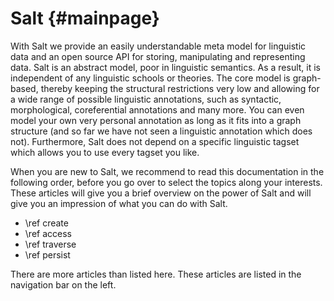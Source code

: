 Salt {#mainpage}
======

With Salt we provide an easily understandable meta model for linguistic data and an open source API for storing, manipulating and representing data. Salt is an abstract model, poor in linguistic semantics. As a result, it is independent of any linguistic schools or theories. The core model is graph-based, thereby keeping the structural restrictions very low and allowing for a wide range of possible linguistic annotations, such as syntactic, morphological, coreferential annotations and many more. You can even model your own very personal annotation as long as it fits into a graph structure (and so far we have not seen a linguistic annotation which does not). Furthermore, Salt does not depend on a specific linguistic tagset which allows you to use every tagset you like.  

When you are new to Salt, we recommend to read this documentation in the following order, before you go over to select the topics along your interests. These articles will give you a brief overview on the power of Salt and will give you an impression of what you can do with Salt.  

- \ref create
- \ref access
- \ref traverse
- \ref persist

There are more articles than listed here. These articles are listed in the navigation bar on the left.